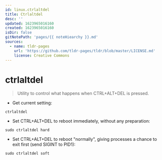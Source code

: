 ```yaml
---
id: linux.ctrlaltdel
title: Ctrlaltdel
desc: ''
updated: 1623965016160
created: 1623965016160
isDir: false
gitNotePath: 'pages/{{ noteHiearchy }}.md'
sources:
  - name: tldr-pages
    url: 'https://github.com/tldr-pages/tldr/blob/master/LICENSE.md'
    license: Creative Commons
---
```

# ctrlaltdel

> Utility to control what happens when CTRL+ALT+DEL is pressed.

- Get current setting:

`ctrlaltdel`

- Set CTRL+ALT+DEL to reboot immediately, without any preparation:

`sudo ctrlaltdel hard`

- Set CTRL+ALT+DEL to reboot "normally", giving processes a chance to exit first (send SIGINT to PID1):

`sudo ctrlaltdel soft`


